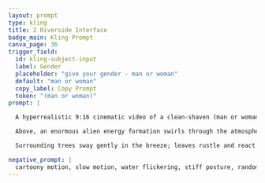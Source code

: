 ```yaml
---
layout: prompt
type: kling
title: 2 Riverside Interface
badge_main: Kling Prompt
canva_page: 36
trigger_field:
  id: kling-subject-input
  label: Gender
  placeholder: "give your gender - man or woman"
  default: "man or woman"
  copy_label: Copy Prompt
  token: "(man or woman)"
prompt: |

  A hyperrealistic 9:16 cinematic video of a clean-shaven (man or woman) standing confidently in a misty rainforest clearing at dusk, wearing a plain dark blue T-shirt. Soft natural light filters from a violet and pink sky, painting gentle highlights across their face and shoulders while bioluminescent foliage glows at the periphery.

  Above, an enormous alien energy formation swirls through the atmosphere—glowing blue tendrils of light moving fluidly with intentional, natural motion. The formation rotates slowly, undulating like a living aurora, casting subtle, shifting illumination across the (man or woman)'s calm expression.

  Surrounding trees sway gently in the breeze; leaves rustle and react to the energy overhead, their silhouettes catching violet rim light. The (man or woman) maintains a firm, composed posture, eyes lifted with quiet readiness as the celestial event unfolds in real time. Cinematic depth of field, grounded handheld steadiness, and natural 1× speed keep the moment believable, as if filmed on an iPhone Pro Max 16.

negative_prompt: |
  cartoony motion, slow motion, water flickering, stiff posture, random splashes, glitching glow, frozen fingers, floating reflections, jitter, pixelation, unnatural hand animation, erratic ripple movement
---
```

